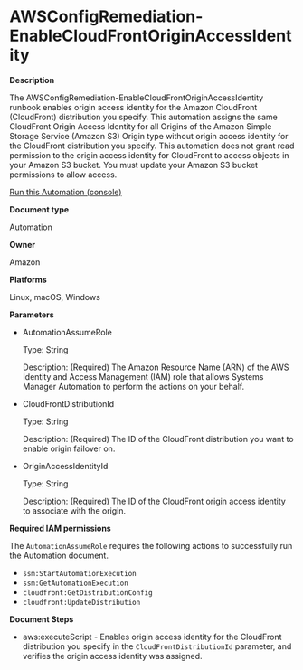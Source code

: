 # AWSConfigRemediation\-EnableCloudFrontOriginAccessIdentity<a name="automation-aws-enable-cloudfront-origin-access"></a>

**Description**

The AWSConfigRemediation\-EnableCloudFrontOriginAccessIdentity runbook enables origin access identity for the Amazon CloudFront \(CloudFront\) distribution you specify\. This automation assigns the same CloudFront Origin Access Identity for all Origins of the Amazon Simple Storage Service \(Amazon S3\) Origin type without origin access identity for the CloudFront distribution you specify\. This automation does not grant read permission to the origin access identity for CloudFront to access objects in your Amazon S3 bucket\. You must update your Amazon S3 bucket permissions to allow access\.

[Run this Automation \(console\)](https://console.aws.amazon.com/systems-manager/automation/execute/AWSConfigRemediation-EnableCloudFrontOriginAccessIdentity)

**Document type**

Automation

**Owner**

Amazon

**Platforms**

Linux, macOS, Windows

**Parameters**
+ AutomationAssumeRole

  Type: String

  Description: \(Required\) The Amazon Resource Name \(ARN\) of the AWS Identity and Access Management \(IAM\) role that allows Systems Manager Automation to perform the actions on your behalf\.
+ CloudFrontDistributionId

  Type: String

  Description: \(Required\) The ID of the CloudFront distribution you want to enable origin failover on\.
+ OriginAccessIdentityId

  Type: String

  Description: \(Required\) The ID of the CloudFront origin access identity to associate with the origin\.

**Required IAM permissions**

The `AutomationAssumeRole` requires the following actions to successfully run the Automation document\.
+ `ssm:StartAutomationExecution`
+ `ssm:GetAutomationExecution`
+ `cloudfront:GetDistributionConfig`
+ `cloudfront:UpdateDistribution`

**Document Steps**
+ aws:executeScript \- Enables origin access identity for the CloudFront distribution you specify in the `CloudFrontDistributionId` parameter, and verifies the origin access identity was assigned\.